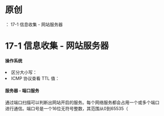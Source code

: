 # 原创
：  17-1 信息收集 - 网站服务器

# 17-1 信息收集 - 网站服务器

#### 操作系统

<li> 区分大小写：
</li>
<li> ICMP 协议查看 TTL 值：
</li>

#### 服务器 - 端口服务 

通过端口扫描可以判断出网站开启的服务。每个网络服务都会占用一个或多个端口进行通信。端口号是一个16位无符号整数，其范围从0到65535（
